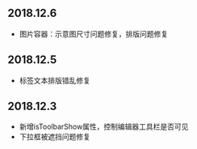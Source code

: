 ## 2018.12.6
* 图片容器：示意图尺寸问题修复，排版问题修复

## 2018.12.5
* 标签文本排版错乱修复

## 2018.12.3
* 新增isToolbarShow属性，控制编辑器工具栏是否可见
* 下拉框被遮挡问题修复
